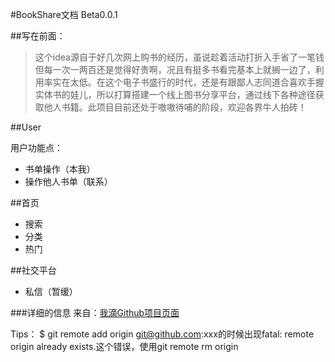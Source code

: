 #BookShare文档 Beta0.0.1

##写在前面：
>这个idea源自于好几次网上购书的经历，虽说趁着活动打折入手省了一笔钱但每一次一两百还是觉得好贵啊，况且有挺多书看完基本上就搁一边了，利用率实在太低。在这个电子书盛行的时代，还是有跟鄙人志同道合喜欢手握实体书的娃儿，所以打算搭建一个线上图书分享平台，通过线下各种途径获取他人书籍。此项目目前还处于嗷嗷待哺的阶段，欢迎各界牛人拍砖！

##User

用户功能点：

 * 书单操作（本我）
 * 操作他人书单（联系）

##首页

 * 搜索
 * 分类
 * 热门


##社交平台

* 私信（暂缓）


###详细的信息
来自：[我滴Github项目页面](https://github.com/MapleShaw/StaticTemplate)

Tips：
    $ git remote add origin git@github.com:xxx的时候出现fatal: remote origin already exists.这个错误，使用git remote rm origin
